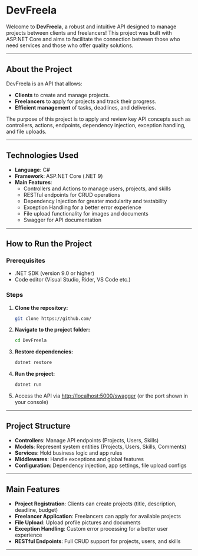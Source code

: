 # DevFreela

Welcome to **DevFreela**, a robust and intuitive API designed to manage projects between clients and freelancers! 
This project was built with ASP.NET Core and aims to facilitate the connection between those who need services and those who offer quality solutions.

---

## About the Project

DevFreela is an API that allows:

- **Clients** to create and manage projects.
- **Freelancers** to apply for projects and track their progress.
- **Efficient management** of tasks, deadlines, and deliveries.

The purpose of this project is to apply and review key API concepts such as controllers, actions, endpoints, dependency injection, exception handling, and file uploads.

---

## Technologies Used

- **Language**: C#
- **Framework**: ASP.NET Core (.NET 9)
- **Main Features**:
    - Controllers and Actions to manage users, projects, and skills
    - RESTful endpoints for CRUD operations
    - Dependency Injection for greater modularity and testability
    - Exception Handling for a better error experience
    - File upload functionality for images and documents
    - Swagger for API documentation

---

## How to Run the Project

### Prerequisites

- .NET SDK (version 9.0 or higher)
- Code editor (Visual Studio, Rider, VS Code etc.)

### Steps

1. **Clone the repository:**
   ```bash
   git clone https://github.com/
   ```
2. **Navigate to the project folder:**
   ```bash
   cd DevFreela
   ```
3. **Restore dependencies:**
   ```bash
   dotnet restore
   ```
4. **Run the project:**
   ```bash
   dotnet run
   ```

5. Access the API via [http://localhost:5000/swagger](http://localhost:5000/swagger) 
(or the port shown in your console)

---

## Project Structure

- **Controllers**: Manage API endpoints (Projects, Users, Skills)
- **Models**: Represent system entities (Projects, Users, Skills, Comments)
- **Services**: Hold business logic and app rules
- **Middlewares**: Handle exceptions and global features
- **Configuration**: Dependency injection, app settings, file upload configs

---

## Main Features

- **Project Registration**: Clients can create projects (title, description, deadline, budget)
- **Freelancer Application**: Freelancers can apply for available projects
- **File Upload**: Upload profile pictures and documents
- **Exception Handling**: Custom error processing for a better user experience
- **RESTful Endpoints**: Full CRUD support for projects, users, and skills

---
 